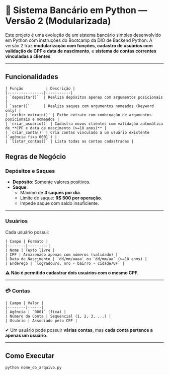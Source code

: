 # 🏦 Sistema Bancário em Python — Versão 2 (Modularizada)

Este projeto é uma evolução de um sistema bancário simples desenvolvido em Python com instruções do Bootcamp da DIO de Backend Python. A versão 2 traz **modularização com funções**, **cadastro de usuários com validação de CPF e data de nascimento**, e **sistema de contas correntes vinculadas a clientes**.

---

## Funcionalidades
```
| Função          | Descrição |
|----------------|-----------|
| `depositar()`  | Realiza depósitos apenas com argumentos posicionais |
| `sacar()`      | Realiza saques com argumentos nomeados (keyword only) |
| `exibir_extrato()` | Exibe extrato com combinação de argumentos posicionais e nomeados |
| `criar_usuario()` | Cadastra novos clientes com validação automática de **CPF e data de nascimento (>=18 anos)** |
| `criar_conta()` | Cria contas vinculado a um usuário existente (`agência fixa 0001`) |
| `listar_contas()` | Lista todas as contas cadastradas |

```

## Regras de Negócio

### Depósitos e Saques

- **Depósito**: Somente valores positivos.
- **Saque**:
  - Máximo de **3 saques por dia**.
  - Limite de saque: **R$ 500 por operação**.
  - Impede saque com saldo insuficiente.

---

### Usuários

Cada usuário possui:

```
| Campo | Formato |
|--------|---------|
| Nome | Texto livre |
| CPF | Armazenado apenas com números (validado) |
| Data de Nascimento | `dd/mm/aaaa` ou `dd/mm/aa` (>=18 anos) |
| Endereço | `logradouro, nro - bairro - cidade/UF` |
```
⚠️ **Não é permitido cadastrar dois usuários com o mesmo CPF.**

---

### 💳 Contas
```
| Campo | Valor |
|--------|------|
| Agência | `0001` (fixa) |
| Número da Conta | Sequencial (1, 2, 3, ...) |
| Usuário | Associado pelo CPF |
```
✔ Um usuário pode possuir **várias contas**, mas **cada conta pertence a apenas um usuário**.

---

## Como Executar

```
python nome_do_arquivo.py
```